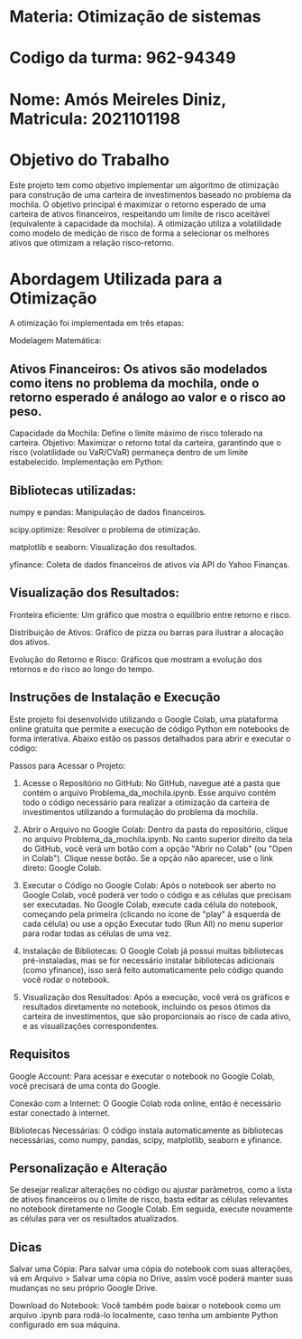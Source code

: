 # Materia: Otimização de sistemas
# Codigo da turma: 962-94349
# Nome: Amós Meireles Diniz, Matricula: 2021101198
# Objetivo do Trabalho
  Este projeto tem como objetivo implementar um algoritmo de otimização para construção de uma carteira de investimentos baseado no problema da mochila. O objetivo principal é maximizar o retorno esperado de uma    carteira de ativos financeiros, respeitando um limite de risco aceitável (equivalente à capacidade da mochila).
  A otimização utiliza a volatilidade como modelo de medição de risco de forma a selecionar os melhores ativos que otimizam a relação risco-retorno.
  
# Abordagem Utilizada para a Otimização
A otimização foi implementada em três etapas:

Modelagem Matemática:

## Ativos Financeiros: Os ativos são modelados como itens no problema da mochila, onde o retorno esperado é análogo ao valor e o risco ao peso.
Capacidade da Mochila: Define o limite máximo de risco tolerado na carteira.
Objetivo: Maximizar o retorno total da carteira, garantindo que o risco (volatilidade ou VaR/CVaR) permaneça dentro de um limite estabelecido.
Implementação em Python:

## Bibliotecas utilizadas:
numpy e pandas: Manipulação de dados financeiros.

scipy.optimize: Resolver o problema de otimização.

matplotlib e seaborn: Visualização dos resultados.

yfinance: Coleta de dados financeiros de ativos via API do Yahoo Finanças.

## Visualização dos Resultados:

Fronteira eficiente: Um gráfico que mostra o equilíbrio entre retorno e risco.

Distribuição de Ativos: Gráfico de pizza ou barras para ilustrar a alocação dos ativos.

Evolução do Retorno e Risco: Gráficos que mostram a evolução dos retornos e do risco ao longo do tempo.

## Instruções de Instalação e Execução
Este projeto foi desenvolvido utilizando o Google Colab, uma plataforma online gratuita que permite a execução de código Python em notebooks de forma interativa. Abaixo estão os passos detalhados para abrir e executar o código:

Passos para Acessar o Projeto:

1. Acesse o Repositório no GitHub:
No GitHub, navegue até a pasta que contém o arquivo Problema_da_mochila.ipynb.
Esse arquivo contém todo o código necessário para realizar a otimização da carteira de investimentos utilizando a formulação do problema da mochila.

2. Abrir o Arquivo no Google Colab:
Dentro da pasta do repositório, clique no arquivo Problema_da_mochila.ipynb.
No canto superior direito da tela do GitHub, você verá um botão com a opção "Abrir no Colab" (ou "Open in Colab"). Clique nesse botão. Se a opção não aparecer, use o link direto: Google Colab.

3. Executar o Código no Google Colab:
Após o notebook ser aberto no Google Colab, você poderá ver todo o código e as células que precisam ser executadas.
No Google Colab, execute cada célula do notebook, começando pela primeira (clicando no ícone de "play" à esquerda de cada célula) ou use a opção Executar tudo (Run All) no menu superior para rodar todas as células de uma vez.

4. Instalação de Bibliotecas:
O Google Colab já possui muitas bibliotecas pré-instaladas, mas se for necessário instalar bibliotecas adicionais (como yfinance), isso será feito automaticamente pelo código quando você rodar o notebook.

5. Visualização dos Resultados:
Após a execução, você verá os gráficos e resultados diretamente no notebook, incluindo os pesos ótimos da carteira de investimentos, que são proporcionais ao risco de cada ativo, e as visualizações correspondentes.

## Requisitos
Google Account: Para acessar e executar o notebook no Google Colab, você precisará de uma conta do Google.

Conexão com a Internet: O Google Colab roda online, então é necessário estar conectado à internet.

Bibliotecas Necessárias: O código instala automaticamente as bibliotecas necessárias, como numpy, pandas, scipy, matplotlib, seaborn e yfinance.

## Personalização e Alteração
Se desejar realizar alterações no código ou ajustar parâmetros, como a lista de ativos financeiros ou o limite de risco, basta editar as células relevantes no notebook diretamente no Google Colab. Em seguida, execute novamente as células para ver os resultados atualizados.

## Dicas
Salvar uma Cópia: Para salvar uma cópia do notebook com suas alterações, vá em Arquivo > Salvar uma cópia no Drive, assim você poderá manter suas mudanças no seu próprio Google Drive.

Download do Notebook: Você também pode baixar o notebook como um arquivo .ipynb para rodá-lo localmente, caso tenha um ambiente Python configurado em sua máquina.
